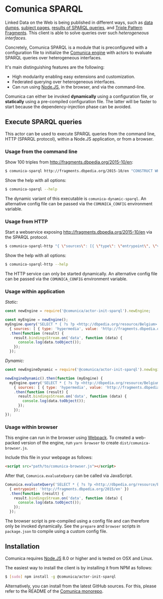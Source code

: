 # Comunica SPARQL

Linked Data on the Web is being published in different ways,
such as [data dumps](http://downloads.dbpedia.org/3.9/en/),
[subject pages](http://dbpedia.org/page/Linked_data),
[results of SPARQL queries](http://dbpedia.org/sparql?default-graph-uri=http%3A%2F%2Fdbpedia.org&query=CONSTRUCT+%7B+%3Fp+a+dbpedia-owl%3AArtist+%7D%0D%0AWHERE+%7B+%3Fp+a+dbpedia-owl%3AArtist+%7D&format=text%2Fturtle),
and [Triple Pattern Fragments](http://data.linkeddatafragments.org/dbpedia2014?subject=&predicate=rdf%3Atype&object=dbpedia-owl%3ARestaurant).
This client is able to solve queries over such _heterogeneous interfaces_. 

Concretely, Comunica SPARQL is a module that is preconfigured with a configuration file to initialize
the [Comunica engine](https://github.com/comunica/comunica) with actors to evaluate SPARQL queries
over heterogeneous interfaces.

It's main distinguishing features are the following:

* High modularity enabling easy extensions and customization.
* Federated querying over heterogeneous interfaces.
* Can run using [Node.JS](http://nodejs.org/), in the browser, and via the command-line.

Comunica can either be invoked **dynamically** using a configuration file,
or **statically** using a pre-compiled configuration file.
The latter will be faster to start because the dependency-injection phase can be avoided.

## Execute SPARQL queries

This actor can be used to execute SPARQL queries from
the command line, HTTP (SPARQL protocol), within a Node.JS application, or from a browser.

### Usage from the command line

Show 100 triples from http://fragments.dbpedia.org/2015-10/en:

```bash
$ comunica-sparql http://fragments.dbpedia.org/2015-10/en "CONSTRUCT WHERE { ?s ?p ?o } LIMIT 100"
```

Show the help with all options:

```bash
$ comunica-sparql --help
```

The dynamic variant of this executable is `comunica-dynamic-sparql`.
An alternative config file can be passed via the `COMUNICA_CONFIG` environment variable.

### Usage from HTTP

Start a webservice exposing http://fragments.dbpedia.org/2015-10/en via the SPARQL protocol.

```bash
$ comunica-sparql-http "{ \"sources\": [{ \"type\": \"entrypoint\", \"value\" : \"http://fragments.dbpedia.org/2015/en\" }]}""
```

Show the help with all options:

```bash
$ comunica-sparql-http --help
```

The HTTP service can only be started dynamically.
An alternative config file can be passed via the `COMUNICA_CONFIG` environment variable.

### Usage within application

_Static:_

```javascript
const newEngine = require('@comunica/actor-init-sparql').newEngine;

const myEngine = newEngine();
myEngine.query('SELECT * { ?s ?p <http://dbpedia.org/resource/Belgium>. ?s ?p ?o } LIMIT 100',
  { sources: [ { type: 'hypermedia', value: 'http://fragments.dbpedia.org/2015/en' } ] })
  .then(function (result) {
    result.bindingsStream.on('data', function (data) {
      console.log(data.toObject());
    });
  });
```

_Dynamic:_

```javascript
const newEngineDynamic = require('@comunica/actor-init-sparql').newEngineDynamic;

newEngineDynamic().then(function (myEngine) {
  myEngine.query('SELECT * { ?s ?p <http://dbpedia.org/resource/Belgium>. ?s ?p ?o } LIMIT 100',
    { sources: [ { type: 'hypermedia', value: 'http://fragments.dbpedia.org/2015/en' } ] })
    .then(function (result) {
      result.bindingsStream.on('data', function (data) {
        console.log(data.toObject());
      });
    });
});
```

### Usage within browser

This engine can run in the browser using [Webpack](https://www.npmjs.com/package/webpack).
To created a web-packed version of the engine, run `yarn browser` to create `dist/comunica-browser.js`.

Include this file in your webpage as follows:

```html
<script src="path/to/comunica-browser.js"></script>
```

After that, `Comunica.evaluateQuery` can be called via JavaScript. 

```javascript
Comunica.evaluateQuery('SELECT * { ?s ?p <http://dbpedia.org/resource/Belgium>. ?s ?p ?o } LIMIT 100',
  { entrypoint: 'http://fragments.dbpedia.org/2015/en' })
  .then(function (result) {
    result.bindingsStream.on('data', function (data) {
      console.log(data.toObject());
    });
  });
```

The browser script is pre-compiled using a config file and can therefore only be invoked dynamically.
See the `prepare` and `browser` scripts in `package.json` to compile using a custom config file.

## Installation

Comunica requires [Node.JS](http://nodejs.org/) 8.0 or higher and is tested on OSX and Linux.

The easiest way to install the client is by installing it from NPM as follows:

```bash
$ [sudo] npm install -g @comunica/actor-init-sparql
```

Alternatively, you can install from the latest GitHub sources.
For this, please refer to the README of the [Comunica monorepo](https://github.com/comunica/comunica).
